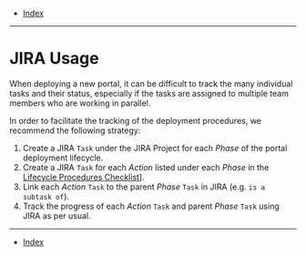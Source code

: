 - [Index](../index.md)

---

# JIRA Usage

When deploying a new portal, it can be difficult to track the many individual tasks and their status, especially if the tasks are assigned to multiple team members who are working in parallel.

In order to facilitate the tracking of the deployment procedures, we recommend the following strategy:

1. Create a JIRA `Task` under the JIRA Project for each _Phase_ of the portal deployment lifecycle.
2. Create a JIRA `Task` for each _Action_ listed under each _Phase_ in the [Lifecycle Procedures Checklist](checklist.md)].
3. Link each _Action_ `Task` to the parent _Phase_ `Task` in JIRA (e.g. `is a subtask of`).
4. Track the progress of each _Action_ `Task` and parent _Phase_ `Task` using JIRA as per usual.

---

- [Index](../index.md)
